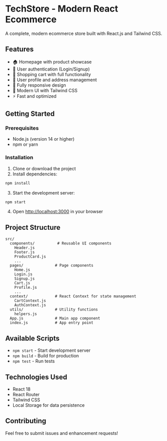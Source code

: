 # TechStore - Modern React Ecommerce

A complete, modern ecommerce store built with React.js and Tailwind CSS.

## Features

- 🏠 Homepage with product showcase
- 🔐 User authentication (Login/Signup)
- 🛒 Shopping cart with full functionality
- 👤 User profile and address management
- 📱 Fully responsive design
- 🎨 Modern UI with Tailwind CSS
- ⚡ Fast and optimized

## Getting Started

### Prerequisites
- Node.js (version 14 or higher)
- npm or yarn

### Installation

1. Clone or download the project
2. Install dependencies:
```bash
npm install
```

3. Start the development server:
```bash
npm start
```

4. Open [http://localhost:3000](http://localhost:3000) in your browser

## Project Structure

```
src/
  components/          # Reusable UI components
    Header.js
    Footer.js
    ProductCard.js
    ...
  pages/              # Page components
    Home.js
    Login.js
    Signup.js
    Cart.js
    Profile.js
    ...
  context/            # React Context for state management
    CartContext.js
    AuthContext.js
  utils/              # Utility functions
    helpers.js
  App.js              # Main app component
  index.js            # App entry point
```

## Available Scripts

- `npm start` - Start development server
- `npm build` - Build for production
- `npm test` - Run tests

## Technologies Used

- React 18
- React Router
- Tailwind CSS
- Local Storage for data persistence

## Contributing

Feel free to submit issues and enhancement requests!
